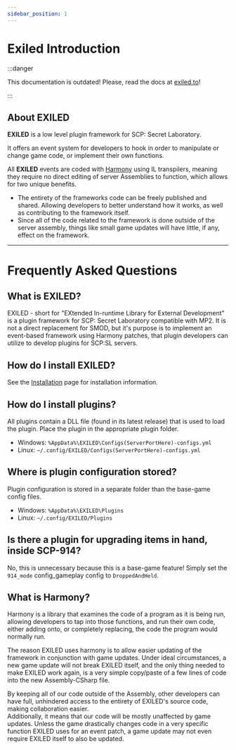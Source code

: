 ```yaml
---
sidebar_position: 1
---
```


# Exiled Introduction

:::danger

This documentation is outdated! Please, read the docs at [exiled.to](https://exiled.to)!

:::

## About EXILED

**EXILED** is a low level plugin framework for SCP: Secret Laboratory.

It offers an event system for developers to hook in order to manipulate or change game code, or implement their own functions.

All **EXILED** events are coded with [Harmony](https://harmony.pardeike.net/) using IL transpilers, meaning they require no direct editing of server Assemblies to function, which allows for two unique benefits.

- The entirety of the frameworks code can be freely published and shared. Allowing developers to better understand how it works, as well as contributing to the framework itself.
- Since all of the code related to the framework is done outside of the server assembly, things like small game updates will have little, if any, effect on the framework.

---

# Frequently Asked Questions

## What is EXILED?
EXILED - short for "EXtended In-runtime Library for External Development" is a plugin framework for SCP: Secret Laboratory compatible with MP2. It is not a direct replacement for SMOD, but it's purpose is to implement an event-based framework using Harmony patches, that plugin developers can utilize to develop plugins for SCP:SL servers.

## How do I install EXILED?
See the [Installation](/docs/Installation/Intro) page for installation information.

## How do I install plugins?
All plugins contain a DLL file (found in its latest release) that is used to load the plugin. Place the plugin in the appropriate plugin folder.
- Windows: `%AppData%\EXILED\Configs(ServerPortHere)-configs.yml`
- Linux: `~/.config/EXILED/Configs(ServerPortHere)-configs.yml`

## Where is plugin configuration stored?
Plugin configuration is stored in a separate folder than the base-game config files.
- Windows: `%AppData%\EXILED\Plugins`
- Linux: `~/.config/EXILED/Plugins`

## Is there a plugin for upgrading items in hand, inside SCP-914?
No, this is unnecessary because this is a base-game feature! Simply set the `914_mode` config_gameplay config to `DroppedAndHeld`.

## What is Harmony?
Harmony is a library that examines the code of a program as it is being run, allowing developers to tap into those functions, and run their own code, either adding onto, or completely replacing, the code the program would normally run.


The reason EXILED uses harmony is to allow easier updating of the framework in conjunction with game updates. Under ideal circumstances, a new game update will not break EXILED itself, and the only thing needed to make EXILED work again, is a very simple copy/paste of a few lines of code into the new Assembly-CSharp file.


By keeping all of our code outside of the Assembly, other developers can have full, unhindered access to the entirety of EXILED's source code, making collaboration easier.  <br />
Additionally, it means that our code will be mostly unaffected by game updates. Unless the game drastically changes code in a very specific function EXILED uses for an event patch, a game update may not even require EXILED itself to also be updated.

